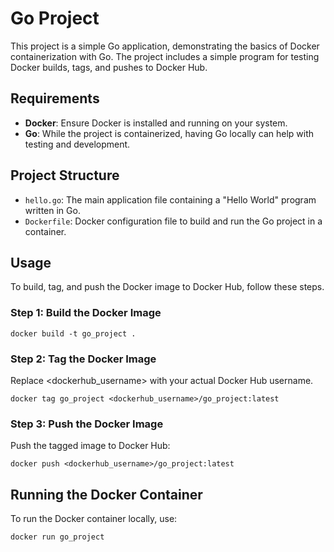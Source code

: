 # Go Project

This project is a simple Go application, demonstrating the basics of Docker containerization with Go. The project includes a simple program for testing Docker builds, tags, and pushes to Docker Hub.

## Requirements

- **Docker**: Ensure Docker is installed and running on your system.
- **Go**: While the project is containerized, having Go locally can help with testing and development.

## Project Structure

- `hello.go`: The main application file containing a "Hello World" program written in Go.
- `Dockerfile`: Docker configuration file to build and run the Go project in a container.


## Usage

To build, tag, and push the Docker image to Docker Hub, follow these steps.

### Step 1: Build the Docker Image

    docker build -t go_project .

### Step 2: Tag the Docker Image
Replace <dockerhub_username> with your actual Docker Hub username.

    docker tag go_project <dockerhub_username>/go_project:latest

### Step 3: Push the Docker Image
Push the tagged image to Docker Hub:

    docker push <dockerhub_username>/go_project:latest

## Running the Docker Container
To run the Docker container locally, use:

    docker run go_project
